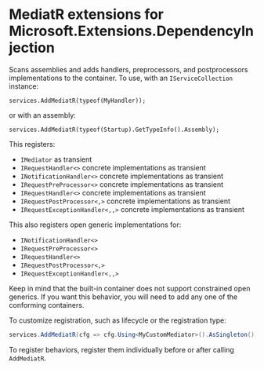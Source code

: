# MediatR extensions for Microsoft.Extensions.DependencyInjection

Scans assemblies and adds handlers, preprocessors, and postprocessors implementations to the container. To use, with an `IServiceCollection` instance:

```
services.AddMediatR(typeof(MyHandler));
```

or with an assembly:

```
services.AddMediatR(typeof(Startup).GetTypeInfo().Assembly);
```

This registers:

- `IMediator` as transient
- `IRequestHandler<>` concrete implementations as transient
- `INotificationHandler<>` concrete implementations as transient
- `IRequestPreProcessor<>` concrete implementations as transient
- `IRequestHandler<>` concrete implementations as transient
- `IRequestPostProcessor<,>` concrete implementations as transient
- `IRequestExceptionHandler<,,>` concrete implementations as transient

This also registers open generic implementations for:

- `INotificationHandler<>`
- `IRequestPreProcessor<>`
- `IRequestHandler<>`
- `IRequestPostProcessor<,>`
- `IRequestExceptionHandler<,,>`

Keep in mind that the built-in container does not support constrained open generics. If you want this behavior, you will need to add any one of the conforming containers.

To customize registration, such as lifecycle or the registration type:

```c#
services.AddMediatR(cfg => cfg.Using<MyCustomMediator>().AsSingleton(), typeof(Startup));
```

To register behaviors, register them individually before or after calling `AddMediatR`.